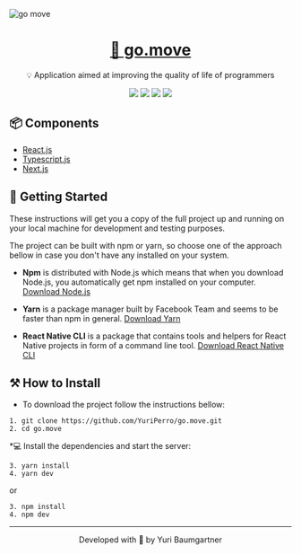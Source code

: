 ![go move](https://i.imgur.com/xSjzaal.png)

<h1 align="center">
    <a href="gomove.vercel.app/">📍 go.move</a>
</h1>
<p align="center">💡 Application aimed at improving the quality of life of programmers</p>
<div align="center">
    <img src="https://img.shields.io/static/v1?label=React&message=v17.0.1&color=61DAFB&style=for-the-badge&logo=React" />
    <img src="https://img.shields.io/static/v1?label=Next&message=v9.0&color=000&style=for-the-badge&logo=Next.js" />
    <img src="https://img.shields.io/static/v1?label=License&message=MIT&color=8ED500&style=for-the-badge" />
    <img src="https://img.shields.io/github/stars/YuriPerro/go.move?color=F50057&style=for-the-badge" />
</div>
    
## 📦 Components

* [React.js](https://pt-br.reactjs.org/)
* [Typescript.js](https://www.typescriptlang.org/)
* [Next.js](https://nextjs.org/)

## 🚀 Getting Started

These instructions will get you a copy of the full project up and running on your local machine for development and testing purposes.

The project can be built with npm or yarn, so choose one of the approach bellow in case you don't have any installed on your system.

* **Npm** is distributed with Node.js which means that when you download Node.js, you automatically get npm installed on your computer. [Download Node.js](https://nodejs.org/en/download/)

* **Yarn** is a package manager built by Facebook Team and seems to be faster than npm in general.  [Download Yarn](https://yarnpkg.com/en/docs/install)

* **React Native CLI** is a package that contains tools and helpers for React Native projects in form of a command line tool.  [Download React Native CLI](https://facebook.github.io/react-native/docs/getting-started)

## ⚒️ How to Install

* To download the project follow the instructions bellow:

```
1. git clone https://github.com/YuriPerro/go.move.git
2. cd go.move
```

*💻 Install the dependencies and start the server:

```
3. yarn install
4. yarn dev
```

or

```
3. npm install
4. npm dev
```

---
<p align="center">Developed with 💜 by Yuri Baumgartner</p>
